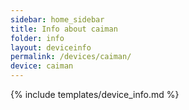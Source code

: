 ```yaml
---
sidebar: home_sidebar
title: Info about caiman
folder: info
layout: deviceinfo
permalink: /devices/caiman/
device: caiman
---
```

{% include templates/device_info.md %}
